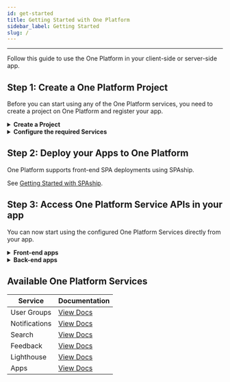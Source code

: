 ```yaml
---
id: get-started
title: Getting Started with One Platform
sidebar_label: Getting Started
slug: /
---
```


---

Follow this guide to use the One Platform in your client-side or server-side app.

## Step 1: Create a One Platform Project

Before you can start using any of the One Platform services, you need to create a project on One Platform and register your app.

<details>
<summary><strong>Create a Project</strong></summary>

1. Visit the [One Platform Developer Console](https://one.redhat.com/console), click **Add Project**.

   - Enter the Project Name to identify your project.
   - And a Description to describe what this project is for.

2. Click "Add Project".

Once the project is created, you'll be taken to the Overview page for your Project in the Developer Console.

</details>

<details>
<summary><strong>Configure the required Services</strong></summary>

You can now configure any of the One Platform Services you need from the Developer Console.

Just follow the on screen process for each services you need to configure. If stuck, click on the help button on the top right of any screen.

</details>

## Step 2: Deploy your Apps to One Platform

One Platform supports front-end SPA deployments using SPAship.

See [Getting Started with SPAship](/docs/spaship).

## Step 3: Access One Platform Service APIs in your app

You can now start using the configured One Platform Services directly from your app.

<details>
<summary><strong>Front-end apps</strong></summary>

Your app can talk to the One Platform GraphQL APIs directly from the front-end. The requests must be authenticated using Keycloak JWT tokens.

See [Authentication](/docs/microservices/authorization) for more details.

</details>

<details>
<summary><strong>Back-end apps</strong></summary>

For back-end / server-side apps, you need to create an API Key to access the One Platform APIs.

1. Visit the [One Platform Developer Console](https://one.redhat.com/console) and select your Project.
2. Go to the **Project Settings** and click on the **API Keys** tab.
3. Create a new API Key by clicking on the **New API Key** button.
   - You can choose which permissions you want to grant your application. We recommend only granting the minimum required permissions to meet your project goals.

Now you can use this API Key to authenticate server-side requests to the One Platform APIs.

</details>

## Available One Platform Services

| Service       | Documentation                                          |
| ------------- | ------------------------------------------------------ |
| User Groups   | [View Docs](/docs/microservices/user-groups-service)   |
| Notifications | [View Docs](/docs/microservices/notifications-service) |
| Search        | [View Docs](/docs/microservices/search-service)        |
| Feedback      | [View Docs](/docs/microservices/feedback-service)      |
| Lighthouse    | [View Docs](/docs/microservices/lighthouse-service)    |
| Apps          | [View Docs](/docs/microservices/apps-service)          |
